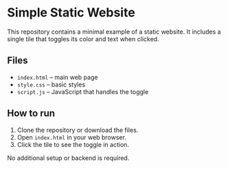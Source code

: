 # Simple Static Website

This repository contains a minimal example of a static website. It includes a single tile that toggles its color and text when clicked.

## Files

- `index.html` – main web page
- `style.css` – basic styles
- `script.js` – JavaScript that handles the toggle

## How to run

1. Clone the repository or download the files.
2. Open `index.html` in your web browser.
3. Click the tile to see the toggle in action.

No additional setup or backend is required.
